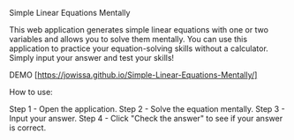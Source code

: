 Simple Linear Equations Mentally

This web application generates simple linear equations with one or two variables and allows you to solve them mentally. You can use this application to practice your equation-solving skills without a calculator. Simply input your answer and test your skills!

DEMO [https://jowissa.github.io/Simple-Linear-Equations-Mentally/]

  How to use:

  Step 1 -  Open the application.
  Step 2 -  Solve the equation mentally.
  Step 3 -  Input your answer.
  Step 4 -  Click "Сheck the answer" to see if your answer is correct.